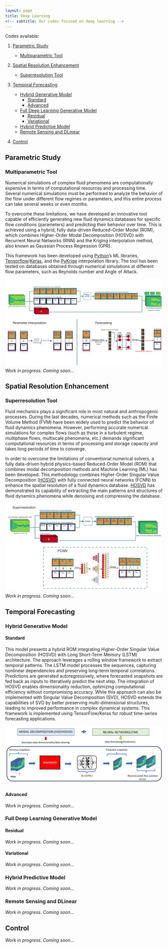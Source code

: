 ```yaml
---
layout: page
title: Deep Learning
<!-- subtitle: Our codes focused on deep learning -->
---
```


Codes available:
1. [Parametric Study](https://modelflows.github.io/modelflowsapp/deeplearning/#parametric-study)
    * [Multiparametric Tool](https://modelflows.github.io/modelflowsapp/deeplearning/#multiparametric-tool)

2. [Spatial Resolution Enhancement](https://modelflows.github.io/modelflowsapp/deeplearning/#spatial-resolution-enhancement)
    * [Superresolution Tool](https://modelflows.github.io/modelflowsapp/deeplearning/#superresolution-tool)

3. [Temporal Forecasting](https://modelflows.github.io/modelflowsapp/deeplearning/#temporal-forecasting)
    * [Hybrid Generative Model](https://modelflows.github.io/modelflowsapp/deeplearning/#hybrid-generative-model)
        - [Standard](https://modelflows.github.io/modelflowsapp/deeplearning/#hybrid-generative-standard)
        - [Advanced](https://modelflows.github.io/modelflowsapp/deeplearning/#hybrid-generative-advanced)
    * [Full Deep Learning Generative Model](https://modelflows.github.io/modelflowsapp/deeplearning/#full-dl-generative-model)
        - [Residual](https://modelflows.github.io/modelflowsapp/deeplearning/#full-generative-residual)
        - [Variational](https://modelflows.github.io/modelflowsapp/deeplearning/#full-generative-variational)
    * [Hybrid Predictive Model](https://modelflows.github.io/modelflowsapp/deeplearning/#hybrid-predictive-model)
    * [Remote Sensing and DLinear](https://modelflows.github.io/modelflowsapp/deeplearning/#dlinear)

3. [Control](https://modelflows.github.io/modelflowsapp/deeplearning/#control)

## Parametric Study <a id="parametric-study"></a>

### Multiparametric Tool <a id="multiparametric-tool"></a>
Numerical simulations of complex fluid phenomena are computationally expensive in terms of computational resources and processing time. Several numerical simulations must be performed to analyze the behavior of the flow under different flow regimes or parameters, and this entire process can take several weeks or even months.

To overcome these limitations, we have developed an innovative tool capable of efficiently generating new fluid dynamics databases for specific flow conditions (parameters) and predicting their behavior over time. This is achieved using a hybrid, fully data-driven Reduced-Order Model (ROM), which combines Higher-Order Modal Decomposition (HOSVD) with Recurrent Neural Networks (RNN) and the Kriging interpolation method, also known as Gaussian Process Regression (GPR).

This framework has been developed using [Python]( https://www.python.org/)’s ML libraries, [Tensorflow]( https://www.tensorflow.org/)/[Keras]( https://www.tensorflow.org/guide/keras?hl=es-419), and the [PyKrige]( https://geostat-framework.readthedocs.io/projects/pykrige/en/stable/index.html ) interpolation library. The tool has been tested on databases obtained through numerical simulations at different flow parameters, such as Reynolds number and Angle of Attack.

![Figure text](https://github.com/modelflows/modelflowsapp/blob/master/assets/img/2025_01_30_Barragan_multipar.png?raw=true)
*Work in progress. Coming soon...*


## Spatial Resolution Enhancement <a id="spatial-resolution-enhancement"></a>

### Superresolution Tool <a id="superresolution-tool"></a>
Fluid mechanics plays a significant role in most natural and anthropogenic processes. During the last decades, numerical methods such as the Finite Volume Method (FVM) have been widely used to predict the behavior of fluid dynamics phenomena. However, performing accurate numerical simulations for complex flows (such as those in a turbulent regime, multiphase flows, multiscale phenomena, etc.) demands significant computational resources in terms of processing and storage capacity and takes long periods of time to converge.

In order to overcome the limitations of conventional numerical solvers, a fully data-driven hybrid physics-based Reduced-Order Model (ROM) that combines modal decomposition methods and Machine Learning (ML) has been developed. This methodology combines Higher-Order Singular Value Decomposition ([HOSVD](https://modelflows.github.io/modelflowsapp/modaldecomposition/#pattern-hosvd)) with fully connected neural networks (FCNN) to enhance the spatial resolution of a fluid dynamics database. [HOSVD](https://modelflows.github.io/modelflowsapp/modaldecomposition/#pattern-hosvd) has demonstrated its capability of extracting the main patterns and structures of fluid dynamics phenomena while denoising and compressing the database.

![Super resolution tool - Methodology ](https://github.com/modelflows/modelflowsapp/blob/master/assets/img/2025_01_30_Barragan_superresolution.png?raw=true)
*Work in progress. Coming soon...*


## Temporal Forecasting <a id="temporal-forecasting"></a>

### Hybrid Generative Model <a id="hybrid-generative-model"></a>

#### Standard <a id="hybrid-generative-standard"></a>
This model presents a hybrid ROM integrating Higher-Order Singular Value Decomposition (HOSVD) with Long Short-Term Memory (LSTM) architecture. The approach leverages a rolling window framework to extract temporal patterns. The LSTM model processes the sequences, capturing nonlinear dependencies and preserving long-term temporal correlations. Predictions are generated autoregressively, where forecasted snapshots are fed back as inputs to itteratively predict the next step. The integration of HOSVD enables dimensionality reduction, optimizing computational efficiency without compromising accuracy. While this approach can also be implemented with Singular Value Decomposition (SVD), HOSVD extends the capabilities of SVD by better preserving multi-dimensional structures, leading to improved performance in complex dynamical systems. This framework is implemented using TensorFlow/Keras for robust time-series forecasting applications.

![Figure text](https://github.com/modelflows/modelflowsapp/blob/d356b4aa65afd90fa0e8e1cba902d919b621e307/assets/img/2025_01_30_sengupta_Temporalforecasting.PNG?raw=true) 

#### Advanced <a id="hybrid-generative-advanced"></a>
<!-- Short description of the method. -->
<!-- ![Figure text](https://github.com/modelflows/modelflowsapp/blob/master/assets/img/YOURIMAGEHERE.png?raw=true) -->
*Work in progress. Coming soon...*


### Full Deep Learning Generative Model <a id="full-dl-generative-model"></a>

#### Residual <a id="full-generative-residual"></a>
<!-- Short description of the method. -->
<!-- ![Figure text](https://github.com/modelflows/modelflowsapp/blob/master/assets/img/YOURIMAGEHERE.png?raw=true) -->
*Work in progress. Coming soon...*

#### Variational <a id="full-generative-variational"></a>
<!-- Short description of the method. -->
<!-- ![Figure text](https://github.com/modelflows/modelflowsapp/blob/master/assets/img/YOURIMAGEHERE.png?raw=true) -->
*Work in progress. Coming soon...*


### Hybrid Predictive Model <a id="hybrid-predictive-model"></a>
<!-- Short description of the method. -->
<!-- ![Figure text](https://github.com/modelflows/modelflowsapp/blob/master/assets/img/YOURIMAGEHERE.png?raw=true) -->
*Work in progress. Coming soon...*


### Remote Sensing and DLinear <a id="dlinear"></a>
<!-- Short description of the method. -->
<!-- ![Figure text](https://github.com/modelflows/modelflowsapp/blob/master/assets/img/YOURIMAGEHERE.png?raw=true) -->
*Work in progress. Coming soon...*



## Control <a id="control"></a>
<!-- Short description of the method. -->
<!-- ![Figure text](https://github.com/modelflows/modelflowsapp/blob/master/assets/img/YOURIMAGEHERE.png?raw=true) -->
*Work in progress. Coming soon...*

